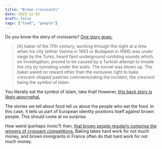 ```yaml
---
title: "Brown croissants"
date: 2023-12-02
draft: false
tags: ["food", "people"]
---
```

Do you know the story of croissants? [One story goes:](https://en.wikipedia.org/wiki/Croissant)
> \[A\] baker of the 17th century, working through the night at a time when his city (either Vienna in 1683 or Budapest in 1686) was under siege by the Turks, heard faint underground rumbling sounds which, on investigation, proved to be caused by a Turkish attempt to invade the city by tunneling under the walls. The tunnel was blown up. The baker asked no reward other than the exclusive right to bake crescent-shaped pastries commemorating the incident, the crescent being the symbol of Islam.

You literally eat the symbol of Islam, take that! However, [this back story is likely apocryphal.](https://www.nytimes.com/2018/03/13/t-magazine/food/croissant-hybrid-cronut-frankenpastries.html)

The stories we tell about food tell us about the people who eat the food. In this case, it tells us part of European identity positions itself against brown people. This should come at no surprise.

How weird (perhaps ironic?) then, [that brown people regularly comprise the winners of croissant competitions.](https://www.sortiraparis.com/en/news/in-paris/articles/275647-paris-where-is-the-best-butter-croissant-here-is-the-2023-list-of-winners) Baking takes hard work for not much money, and brown immigrants in France often do that hard work for not much money.

